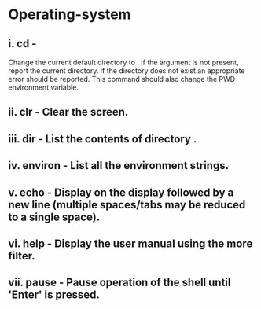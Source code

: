# Operating-system

## i. cd <directory> -  
Change the current default directory to
<directory>. If the <directory> argument is not present, report
the current directory. If the directory does not exist an appropriate
error should be reported. This command should also change the PWD
environment variable.  
  
## ii. clr - Clear the screen.
## iii. dir <directory> - List the contents of directory <directory>. 
## iv. environ - List all the environment strings.
## v. echo <comment> - Display <comment> on the display followed by a new line (multiple spaces/tabs may be reduced to a single space).
## vi. help - Display the user manual using the more filter.
## vii. pause - Pause operation of the shell until 'Enter' is pressed.
  
